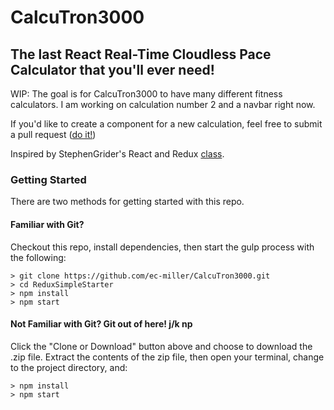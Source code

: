 # CalcuTron3000

## The last React Real-Time Cloudless Pace Calculator that you'll ever need!

WIP: The goal is for CalcuTron3000 to have many different fitness calculators. I am working on calculation number 2 and a navbar right now.

If you'd like to create a component for a new calculation, feel free to submit a pull request ([do it!](https://giphy.com/explore/funny-dancing))

Inspired by StephenGrider's React and Redux [class](https://www.udemy.com/react-redux/).

### Getting Started

There are two methods for getting started with this repo.

#### Familiar with Git?
Checkout this repo, install dependencies, then start the gulp process with the following:

```
> git clone https://github.com/ec-miller/CalcuTron3000.git
> cd ReduxSimpleStarter
> npm install
> npm start
```

#### Not Familiar with Git? Git out of here! j/k np
Click the "Clone or Download" button above and choose to download the .zip file.  Extract the contents of the zip file, then open your terminal, change to the project directory, and:

```
> npm install
> npm start
```
